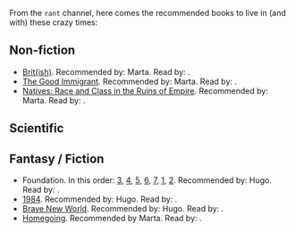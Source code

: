 From the `rant` channel, here comes the recommended books to live in (and with) these crazy times:

## Non-fiction

* [Brit(ish)](https://www.goodreads.com/book/show/36619833-brit-ish). Recommended by: Marta. Read by: .
* [The Good Immigrant](https://www.goodreads.com/book/show/28668534-the-good-immigrant). Recommended by: Marta. Read by: .
* [Natives: Race and Class in the Ruins of Empire](https://www.goodreads.com/book/show/36352480-natives). Recommended by: Marta. Read by: .

## Scientific

## Fantasy / Fiction

* Foundation. In this order: [3](https://en.wikipedia.org/wiki/Foundation_series#Foundation_(1951)), [4](https://en.wikipedia.org/wiki/Foundation_series#Foundation_and_Empire_(1952)), [5](https://en.wikipedia.org/wiki/Foundation_series#Second_Foundation_(1953)), [6](https://en.wikipedia.org/wiki/Foundation_series#Foundation's_Edge_(1981)), [7](https://en.wikipedia.org/wiki/Foundation_series#Foundation_and_Earth_(1986)), [1](https://en.wikipedia.org/wiki/Foundation_series#Prelude_to_Foundation_(1988)), [2](https://en.wikipedia.org/wiki/Foundation_series#Forward_the_Foundation_(1993)). Recommended by: Hugo. Read by: .
* [1984](https://www.goodreads.com/book/show/5470.1984). Recommended by: Hugo. Read by: .
* [Brave New World](https://www.goodreads.com/book/show/5129.Brave_New_World?from_search=true&from_srp=true&qid=kpn38yJVTq&rank=1). Recommended by: Hugo. Read by: .
* [Homegoing](https://www.goodreads.com/book/show/27071490-homegoing). Recommended by Marta. Read by: .
